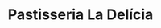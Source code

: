 ---
title: "Pastisseria La Delícia"
url: /castello-de-la-plana/pastisseria-la-delicia/
shop: pastelería
---